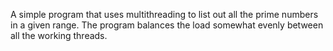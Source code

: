 A simple program that uses multithreading to list out all the prime numbers in a given range. The program balances the load somewhat evenly between all the working threads. 
